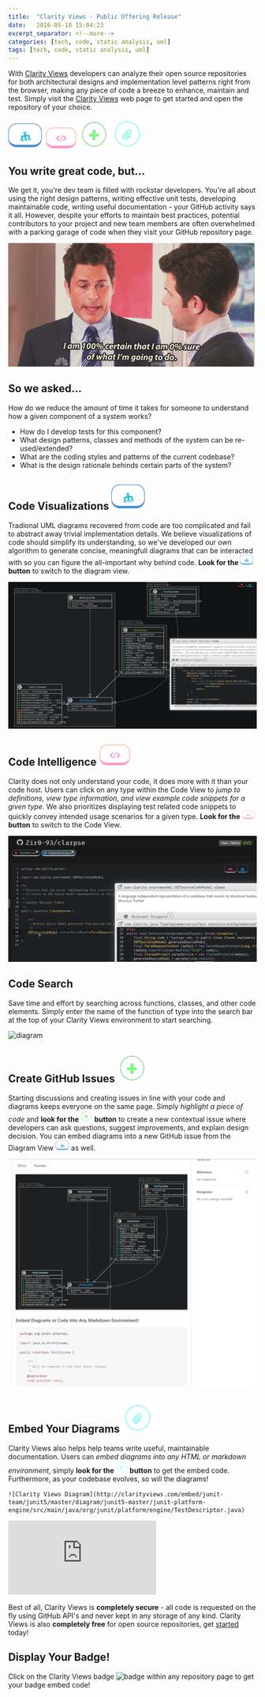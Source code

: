 ```yaml
---
title:  "Clarity Views - Public Offering Release"
date:   2016-05-18 15:04:23
excerpt_separator: <!--more-->
categories: [tech, code, static analysis, uml]
tags: [tech, code, static analysis, uml]
---
```


With [Clarity Views](bttp://clarityviews.com) developers can analyze their open source repositories for both architectural designs and implementation level patterns right from the browser, making any piece of code a breeze to enhance, maintain and test. Simply visit the [Clarity Views](http://clarityviews.com) web page to get started and open the repository of your choice.

![code](/images/diagramviewbtn.PNG)   ![code](/images/codeviewbtn.PNG) ![plus](/images/newissuebtn.PNG) ![embed](/images/embedbtn.PNG)
<!--more-->

## You write great code, but...
We get it, you're dev team is filled with rockstar developers. You're all about using the right design patterns, writing effective unit tests, developing maintainable code, writing useful documentation - your GitHub activity says it all. However, despite your efforts to maintain best practices, potential contributors to your project and new team members are often overwhelmed with a parking garage of code when they visit your GitHub repository page.  


![overwhelmed](/images/overwhelmed.gif)


## So we asked...  
How do we reduce the amount of time it takes for someone to understand how a given component of a system works? 

-   How do I develop tests for this component?
-   What design patterns, classes and methods of the system can be re-used/extended?
-   What are the coding styles and patterns of the current codebase?
-   What is the design rationale behinds certain parts of the system?


##  Code Visualizations ![code](/images/diagramviewbtn.PNG)

Tradional UML diagrams recovered from code are too complicated and fail to abstract away trivial implementation details. We believe visualizations of code should simplify its understanding, so we've developed our own algorithm to generate concise, meaningfull diagrams that can be interacted with so you can figure the all-important why behind code. **Look for the ![pluses](/images/diagramviewbtnsmall.png) button** to switch to the diagram view.

![diagram](/images/diagram.PNG) 

## Code Intelligence ![code](/images/codeviewbtn.PNG)
Clarity does not only understand your code, it does more with it than your code host. Users can click on any type within the Code View to *jump to definitions, view type information, and view example code snippets for a given type*. We also prioritizes displaying test related code snippets to quickly convey intended usage scenarios for a given type. **Look for the ![codess](/images/codeviewbtnsmall.png) button** to switch to the Code View.

![diagram](/images/codeview.PNG)

## Code Search
Save time and effort by searching across functions, classes, and other code elements. Simply enter the name of the function of type into the search bar at the top of your Clarity Views environment to start searching.

![diagram](https://raw.githubusercontent.com/clarity-team/jekyll-uno/master/images/search.PNG)

## Create GitHub Issues ![plus](/images/newissuebtn.PNG)
Starting discussions and creating issues in line with your code and diagrams keeps everyone on the same page. Simply *highlight a piece of code* and **look for the ![pluss](/images/newissuebtnsmall.png) button** to create a new contextual issue where developers can ask questions, suggest improvements, and explain design decision. You can embed diagrams into a new GitHub issue from the Diagram View  ![pluses](/images/diagramviewbtnsmall.png) as well.

![diagram](/images/embed.PNG)

## Embed Your Diagrams ![embed](/images/embedbtn.PNG)
Clarity Views also helps help teams write useful, maintainable documentation. Users can *embed diagrams into any HTML or markdown environment*, simply **look for the  ![embeds](/images/embedbtnsmall.png) button** to get the embed code. Furthermore, as your codebase evolves, so will the diagrams!

```
![Clarity Views Diagram](http://clarityviews.com/embed/junit-team/junit5/master/diagram/junit5-master/junit-platform-engine/src/main/java/org/junit/platform/engine/TestDescriptor.java)
````
![Clarity Views Diagram](http://clarityviews.com/embed/junit-team/junit5/master/diagram/junit5-master/junit-platform-engine/src/main/java/org/junit/platform/engine/TestDescriptor.java)
<p class="lead">Best of all, Clarity Views is <b>completely secure</b> - all code is requested on the fly using GitHub API's and never kept in any storage of any kind. Clarity Views is also <b>completely free</b> for open source repositories, get <a href="http://clarityviews.com">started</a> today! </p>

## Display Your Badge!
Click on the Clarity Views badge ![badge](http://clarityviews.com/badge) within any repository page to get your badge embed code!
